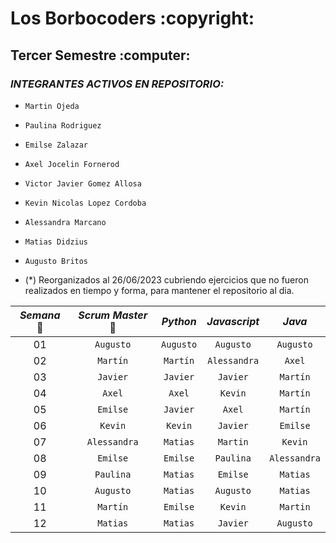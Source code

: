 <h1>Los Borbocoders :copyright:</h1>
<h2>Tercer Semestre :computer:</h2>

### *INTEGRANTES ACTIVOS EN REPOSITORIO:* 

  
  - `Martin Ojeda`
  - `Paulina Rodriguez`
  - `Emilse Zalazar`
  - `Axel Jocelin Fornerod`
  - `Victor Javier Gomez Allosa`
  - `Kevin Nicolas Lopez Cordoba`
  - `Alessandra Marcano`
  - `Matias Didzius`
  - `Augusto Britos`

- (*) Reorganizados al 26/06/2023 cubriendo ejercicios que no fueron realizados en tiempo y forma, para mantener el repositorio al dia.
  
| *Semana* 📅 | *Scrum Master* 🔎| *Python*    | *Javascript* | *Java*       |
| :------: | :------------: | :------:    | :----------: | :-------:    |
| 01       | `Augusto`      | `Augusto`   | `Augusto`    | `Augusto`    |
| 02       | `Martín`       | `Martín`    | `Alessandra` | `Axel`       |
| 03       | `Javier`       | `Javier`    | `Javier`     | `Martín`     |
| 04       | `Axel`         | `Axel`      | `Kevin`      | `Martín`     |
| 05       | `Emilse`       | `Javier`    | `Axel`       | `Martín`     |
| 06       | `Kevin`        | `Kevin`     | `Javier`     | `Emilse`     |
| 07       | `Alessandra`   | `Matias`    | `Martin`     | `Kevin`      |
| 08       | `Emilse`       | `Emilse`    | `Paulina`    | `Alessandra` |
| 09       | `Paulina`      | `Matias`    | `Emilse`     | `Matias`     |
| 10       | `Augusto`      | `Matias`    | `Augusto`    | `Matias`     |
| 11       | `Martín`       | `Emilse`    | `Kevin`      | `Martin`     |
| 12       | `Matias`       | `Matias`    | `Javier`     | `Augusto`    |




